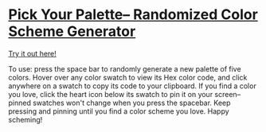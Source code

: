 # [Pick Your Palette– Randomized Color Scheme Generator](https://pickyourpalette.herokuapp.com/)

[Try it out here!](https://pickyourpalette.herokuapp.com/)

To use: press the space bar to randomly generate a new palette of five colors.  Hover over any color swatch to view its Hex color code, and click anywhere on a swatch to copy its code to your clipboard.  If you find a color you love, click the heart icon below its swatch to pin it on your screen– pinned swatches won't change when you press the spacebar.  Keep pressing and pinning until you find a color scheme you love.  Happy scheming!
